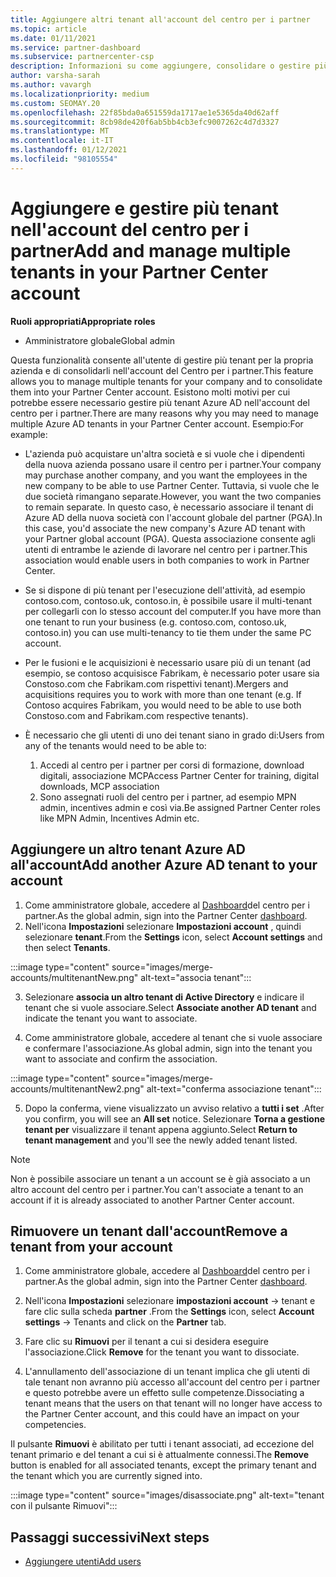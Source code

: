 ```yaml
---
title: Aggiungere altri tenant all'account del centro per i partner
ms.topic: article
ms.date: 01/11/2021
ms.service: partner-dashboard
ms.subservice: partnercenter-csp
description: Informazioni su come aggiungere, consolidare o gestire più tenant di Azure AD nell'account del centro per i partner. Altre informazioni su alcuni dei motivi per cui si potrebbe voler eseguire questa operazione.
author: varsha-sarah
ms.author: vavargh
ms.localizationpriority: medium
ms.custom: SEOMAY.20
ms.openlocfilehash: 22f85bda0a651559da1717ae1e5365da40d62aff
ms.sourcegitcommit: 8cb98de420f6ab5bb4cb3efc9007262c4d7d3327
ms.translationtype: MT
ms.contentlocale: it-IT
ms.lasthandoff: 01/12/2021
ms.locfileid: "98105554"
---
```

# <a name="add-and-manage-multiple-tenants-in-your-partner-center-account"></a><span data-ttu-id="2df39-104">Aggiungere e gestire più tenant nell'account del centro per i partner</span><span class="sxs-lookup"><span data-stu-id="2df39-104">Add and manage multiple tenants in your Partner Center account</span></span>


<span data-ttu-id="2df39-105">**Ruoli appropriati**</span><span class="sxs-lookup"><span data-stu-id="2df39-105">**Appropriate roles**</span></span>

- <span data-ttu-id="2df39-106">Amministratore globale</span><span class="sxs-lookup"><span data-stu-id="2df39-106">Global admin</span></span>

<span data-ttu-id="2df39-107">Questa funzionalità consente all'utente di gestire più tenant per la propria azienda e di consolidarli nell'account del Centro per i partner.</span><span class="sxs-lookup"><span data-stu-id="2df39-107">This feature allows you to manage multiple tenants for your company and to consolidate them into your Partner Center account.</span></span> <span data-ttu-id="2df39-108">Esistono molti motivi per cui potrebbe essere necessario gestire più tenant Azure AD nell'account del centro per i partner.</span><span class="sxs-lookup"><span data-stu-id="2df39-108">There are many reasons why you may need to manage multiple Azure AD tenants in your Partner Center account.</span></span> <span data-ttu-id="2df39-109">Esempio:</span><span class="sxs-lookup"><span data-stu-id="2df39-109">For example:</span></span>

- <span data-ttu-id="2df39-110">L'azienda può acquistare un'altra società e si vuole che i dipendenti della nuova azienda possano usare il centro per i partner.</span><span class="sxs-lookup"><span data-stu-id="2df39-110">Your company may purchase another company, and you want the employees in the new company to be able to use Partner Center.</span></span> <span data-ttu-id="2df39-111">Tuttavia, si vuole che le due società rimangano separate.</span><span class="sxs-lookup"><span data-stu-id="2df39-111">However, you want the two companies to remain separate.</span></span> <span data-ttu-id="2df39-112">In questo caso, è necessario associare il tenant di Azure AD della nuova società con l'account globale del partner (PGA).</span><span class="sxs-lookup"><span data-stu-id="2df39-112">In this case, you'd associate the new company's Azure AD tenant with your Partner global account (PGA).</span></span> <span data-ttu-id="2df39-113">Questa associazione consente agli utenti di entrambe le aziende di lavorare nel centro per i partner.</span><span class="sxs-lookup"><span data-stu-id="2df39-113">This association would enable users in both companies to work in Partner Center.</span></span>

- <span data-ttu-id="2df39-114">Se si dispone di più tenant per l'esecuzione dell'attività, ad esempio contoso.com, contoso.uk, contoso.in, è possibile usare il multi-tenant per collegarli con lo stesso account del computer.</span><span class="sxs-lookup"><span data-stu-id="2df39-114">If you have more than one tenant to run your business (e.g. contoso.com, contoso.uk, contoso.in) you can use multi-tenancy to tie them under the same PC account.</span></span>

- <span data-ttu-id="2df39-115">Per le fusioni e le acquisizioni è necessario usare più di un tenant (ad esempio, se contoso acquisisce Fabrikam, è necessario poter usare sia Constoso.com che Fabrikam.com rispettivi tenant).</span><span class="sxs-lookup"><span data-stu-id="2df39-115">Mergers and acquisitions requires you to work with more than one tenant (e.g. If Contoso acquires Fabrikam, you would need to be able to use both Constoso.com and Fabrikam.com respective tenants).</span></span>

- <span data-ttu-id="2df39-116">È necessario che gli utenti di uno dei tenant siano in grado di:</span><span class="sxs-lookup"><span data-stu-id="2df39-116">Users from any of the tenants would need to be able to:</span></span>
    1.  <span data-ttu-id="2df39-117">Accedi al centro per i partner per corsi di formazione, download digitali, associazione MCP</span><span class="sxs-lookup"><span data-stu-id="2df39-117">Access Partner Center for training, digital downloads, MCP association</span></span>
    2.  <span data-ttu-id="2df39-118">Sono assegnati ruoli del centro per i partner, ad esempio MPN admin, incentives admin e così via.</span><span class="sxs-lookup"><span data-stu-id="2df39-118">Be assigned Partner Center roles like MPN Admin, Incentives Admin etc.</span></span>


## <a name="add-another-azure-ad-tenant-to-your-account"></a><span data-ttu-id="2df39-119">Aggiungere un altro tenant Azure AD all'account</span><span class="sxs-lookup"><span data-stu-id="2df39-119">Add another Azure AD tenant to your account</span></span>

1. <span data-ttu-id="2df39-120">Come amministratore globale, accedere al [Dashboard](https://partner.microsoft.com/dashboard)del centro per i partner.</span><span class="sxs-lookup"><span data-stu-id="2df39-120">As the global admin, sign into the Partner Center [dashboard](https://partner.microsoft.com/dashboard).</span></span>
1. <span data-ttu-id="2df39-121">Nell'icona **Impostazioni** selezionare **Impostazioni account** , quindi selezionare **tenant**.</span><span class="sxs-lookup"><span data-stu-id="2df39-121">From the **Settings** icon, select **Account settings** and then select **Tenants**.</span></span>
 
:::image type="content" source="images/merge-accounts/multitenantNew.png" alt-text="associa tenant"::: 

3. <span data-ttu-id="2df39-123">Selezionare **associa un altro tenant di Active Directory** e indicare il tenant che si vuole associare.</span><span class="sxs-lookup"><span data-stu-id="2df39-123">Select **Associate another AD tenant** and indicate the tenant you want to associate.</span></span>

1. <span data-ttu-id="2df39-124">Come amministratore globale, accedere al tenant che si vuole associare e confermare l'associazione.</span><span class="sxs-lookup"><span data-stu-id="2df39-124">As global admin, sign into the tenant you want to associate and confirm the association.</span></span> 

:::image type="content" source="images/merge-accounts/multitenantNew2.png" alt-text="conferma associazione tenant"::: 

5. <span data-ttu-id="2df39-126">Dopo la conferma, viene visualizzato un avviso relativo a **tutti i set** .</span><span class="sxs-lookup"><span data-stu-id="2df39-126">After you confirm, you will see an **All set** notice.</span></span>  <span data-ttu-id="2df39-127">Selezionare **Torna a gestione tenant per** visualizzare il tenant appena aggiunto.</span><span class="sxs-lookup"><span data-stu-id="2df39-127">Select **Return to tenant management** and you'll see the newly added tenant listed.</span></span> 
 

>[!NOTE]
><span data-ttu-id="2df39-128">Non è possibile associare un tenant a un account se è già associato a un altro account del centro per i partner.</span><span class="sxs-lookup"><span data-stu-id="2df39-128">You can't associate a tenant to an account if it is already associated to another Partner Center account.</span></span>


## <a name="remove-a-tenant-from-your-account"></a><span data-ttu-id="2df39-129">Rimuovere un tenant dall'account</span><span class="sxs-lookup"><span data-stu-id="2df39-129">Remove a tenant from your account</span></span>
 
1. <span data-ttu-id="2df39-130">Come amministratore globale, accedere al [Dashboard](https://partner.microsoft.com/dashboard)del centro per i partner.</span><span class="sxs-lookup"><span data-stu-id="2df39-130">As the global admin, sign into the Partner Center [dashboard](https://partner.microsoft.com/dashboard).</span></span>

1. <span data-ttu-id="2df39-131">Nell'icona **Impostazioni** selezionare **impostazioni account** -> tenant e fare clic sulla scheda **partner** .</span><span class="sxs-lookup"><span data-stu-id="2df39-131">From the **Settings** icon, select **Account settings** -> Tenants and click on the **Partner** tab.</span></span>
 
3. <span data-ttu-id="2df39-132">Fare clic su **Rimuovi** per il tenant a cui si desidera eseguire l'associazione.</span><span class="sxs-lookup"><span data-stu-id="2df39-132">Click **Remove** for the tenant you want to dissociate.</span></span>

4. <span data-ttu-id="2df39-133">L'annullamento dell'associazione di un tenant implica che gli utenti di tale tenant non avranno più accesso all'account del centro per i partner e questo potrebbe avere un effetto sulle competenze.</span><span class="sxs-lookup"><span data-stu-id="2df39-133">Dissociating a tenant means that the users on that tenant will no longer have access to the Partner Center account, and this could have an impact on your competencies.</span></span> 

<span data-ttu-id="2df39-134">Il pulsante **Rimuovi** è abilitato per tutti i tenant associati, ad eccezione del tenant primario e del tenant a cui si è attualmente connessi.</span><span class="sxs-lookup"><span data-stu-id="2df39-134">The **Remove** button is enabled for all associated tenants, except the primary tenant and the tenant which you are currently signed into.</span></span>

:::image type="content" source="images/disassociate.png" alt-text="tenant con il pulsante Rimuovi":::
 

## <a name="next-steps"></a><span data-ttu-id="2df39-136">Passaggi successivi</span><span class="sxs-lookup"><span data-stu-id="2df39-136">Next steps</span></span>

- [<span data-ttu-id="2df39-137">Aggiungere utenti</span><span class="sxs-lookup"><span data-stu-id="2df39-137">Add users</span></span>](create-user-accounts-and-set-permissions.md)






